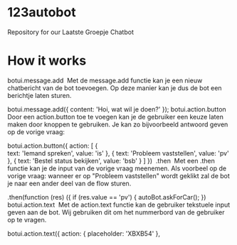 # 123autobot
Repository for our Laatste Groepje Chatbot

# How it works

botui.message.add
‌
Met de message.add functie kan je een nieuw chatbericht van de bot toevoegen. Op deze manier kan je dus de bot een berichtje laten sturen.

botui.message.add({
   content: 'Hoi, wat wil je doen?'
});
botui.action.button
‌
Door een action.button toe te voegen kan je de gebruiker een keuze laten maken door knoppen te gebruiken. Je kan zo bijvoorbeeld antwoord geven op de vorige vraag:

botui.action.button({
   action: [
               {   
                   text: 'Iemand spreken',
                   value: 'is'
               },
               {
                   text: 'Probleem vaststellen',
                   value: 'pv'
               },
               {
                   text: 'Bestel status bekijken',
                   value: 'bsb'
               }
   ]
})
‌
.then
‌
Met een .then functie kan je de input van de vorige vraag meenemen. Als voorbeel op de vorige vraag: wanneer er op "Probleem vaststellen" wordt geklikt zal de bot je naar een ander deel van de flow sturen.

.then(function (res) ({
      if (res.value == 'pv') {
      autoBot.askForCar();
})
botui.action.text
‌
Met de action.text functie kan de gebruiker tekstuele input geven aan de bot. Wij gebruiken dit om het nummerbord van de gebruiker op te vragen.

botui.action.text({
   action: {
   placeholder: 'XBXB54'
},

